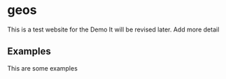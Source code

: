 # geos
This is a test website for the Demo 
It will be revised later. 
Add more detail

## Examples 
This are some examples
